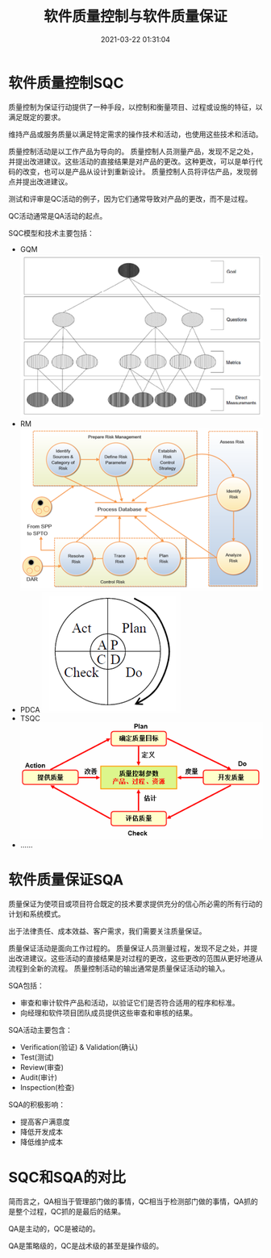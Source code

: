 ﻿---
title: 软件质量控制与软件质量保证
date: 2021-03-22 01:31:04
summary: 本文分享软件质量控制SQC与软件质量保证SQA的相关内容。
tags:
- 软件质量
- 软件测试
- 软件工程
categories:
- 软件工程
---

# 软件质量控制SQC

质量控制为保证行动提供了一种手段，以控制和衡量项目、过程或设施的特征，以满足既定的要求。

维持产品或服务质量以满足特定需求的操作技术和活动，也使用这些技术和活动。

质量控制活动是以工作产品为导向的。
质量控制人员测量产品，发现不足之处，并提出改进建议。这些活动的直接结果是对产品的更改。这种更改，可以是单行代码的改变，也可以是产品从设计到重新设计。
质量控制人员将评估产品，发现弱点并提出改进建议。

测试和评审是QC活动的例子，因为它们通常导致对产品的更改，而不是过程。

QC活动通常是QA活动的起点。

SQC模型和技术主要包括：
- GQM
![](../../../images/软件工程/软件质量/软件质量控制与软件质量保证/1.png)
- RM
![](../../../images/软件工程/软件质量/软件质量控制与软件质量保证/2.png)
- PDCA
![](../../../images/软件工程/软件质量/软件质量控制与软件质量保证/3.png)
- TSQC
![](../../../images/软件工程/软件质量/软件质量控制与软件质量保证/4.png)
- ……

# 软件质量保证SQA

质量保证为使项目或项目符合既定的技术要求提供充分的信心所必需的所有行动的计划和系统模式。

出于法律责任、成本效益、客户需求，我们需要关注质量保证。

质量保证活动是面向工作过程的。
质量保证人员测量过程，发现不足之处，并提出改进建议。这些活动的直接结果是对过程的更改，这些更改的范围从更好地遵从流程到全新的流程。
质量控制活动的输出通常是质量保证活动的输入。

SQA包括：
- 审查和审计软件产品和活动，以验证它们是否符合适用的程序和标准。
- 向经理和软件项目团队成员提供这些审查和审核的结果。

SQA活动主要包含：
- Verification(验证) & Validation(确认)
- Test(测试)
- Review(审查)
- Audit(审计)
- Inspection(检查)

SQA的积极影响：
- 提高客户满意度
- 降低开发成本
- 降低维护成本

# SQC和SQA的对比

简而言之，QA相当于管理部门做的事情，QC相当于检测部门做的事情，QA抓的是整个过程，QC抓的是最后的结果。

QA是主动的，QC是被动的。

QA是策略级的，QC是战术级的甚至是操作级的。

